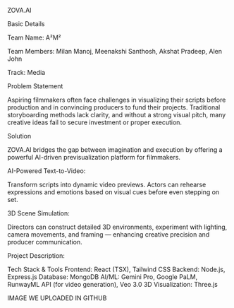 ZOVA.AI

Basic Details

Team Name: A²M²

Team Members: Milan Manoj, Meenakshi Santhosh, Akshat Pradeep, Alen John

Track: Media

 Problem Statement

 
Aspiring filmmakers often face challenges in visualizing their scripts before production and in convincing producers to fund their projects. Traditional storyboarding methods lack clarity, and without a strong visual pitch, many creative ideas fail to secure investment or proper execution.

 Solution
 
ZOVA.AI bridges the gap between imagination and execution by offering a powerful AI-driven previsualization platform for filmmakers.

 AI-Powered Text-to-Video:
 
Transform scripts into dynamic video previews. Actors can rehearse expressions and emotions based on visual cues before even stepping on set.

 3D Scene Simulation:
 
Directors can construct detailed 3D environments, experiment with lighting, camera movements, and framing — enhancing creative precision and producer communication.

 Project Description:
 
 Tech Stack & Tools
Frontend: React (TSX), Tailwind CSS
Backend: Node.js, Express.js
Database: MongoDB
AI/ML: Gemini Pro, Google PaLM, RunwayML API (for video generation), Veo 3.0
3D Visualization: Three.js



IMAGE WE UPLOADED IN GITHUB
